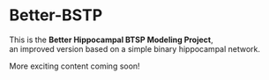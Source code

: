 # Better-BSTP

This is the **Better Hippocampal BTSP Modeling Project**,  
an improved version based on a simple binary hippocampal network.  

More exciting content coming soon!
